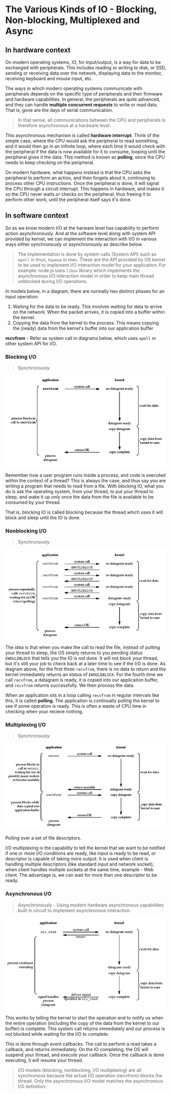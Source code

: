 # The Various Kinds of IO - Blocking, Non-blocking, Multiplexed and Async

## In hardware context

On modern operating systems, IO, for input/output, is a way for data to be exchanged with peripherals. This includes reading or writing to disk, or SSD, sending or receiving data over the network, displaying data to the monitor, receiving keyboard and mouse input, etc.

The ways in which modern operating systems communicate with peripherals depends on the specific type of peripherals and their firmware and hardware capabilities. In general, the peripherals are quite advanced, and they can handle **multiple concurrent requests** to write or read data. That is, gone are the days of serial communication.

> In that sense, all communications between the CPU and peripherals is therefore asynchronous at a hardware level.

This asynchronous mechanism is called **hardware interrupt**. Think of the simple case, where the CPU would ask the peripheral to read something, and it would then go in an infinite loop, where each time it would check with the peripheral if the data is now available for it to consume, looping until the peripheral gives it the data. This method is known as **polling**, since the CPU needs to keep checking on the peripheral.

On modern hardware, what happens instead is that the CPU asks the peripheral to perform an action, and then forgets about it, continuing to process other CPU instructions. Once the peripheral is done, it will signal the CPU through a circuit interrupt. This happens in hardware, and makes it so the CPU never waits or checks on the peripheral, thus freeing it to perform other work, until the peripheral itself says it's done.

## In software context

So as we know modern I/O at the harware level has capability to perform action asynchronously. And at the software level along with system API provided by kernel, we can implement the interaction with I/O in various ways either synchronously or asynchronously as describe below.

> The implementation is done by system calls (System API) such as `epoll` in linux, `kqueue` in mac. These are the API provided by OS kernel to be used to implement I/O interaction model for your application. For example: node.js uses `libuv` library which implements the asynchronous I/O interaction model in order to keep main thread unblocked during I/O operations.

In models below, in a diagram, there are normally two distinct phases for an input operation:

1. Waiting for the data to be ready. This involves waiting for data to arrive on the network. When the packet arrives, it is copied into a buffer within the kernel.
2. Copying the data from the kernel to the process. This means copying the (ready) data from the kernel's buffer into our application buffer

**recvfrom** - Refer as system call in diagrams below, which uses `epoll` or other system API for I/O.

### Blocking I/O

> Synchronously.

![Blocking I/O](assets/blocking-io-model.png)

Remember how a user program runs inside a process, and code is executed within the context of a thread? This is always the case, and thus say you are writing a program that needs to read from a file. With blocking IO, what you do is ask the operating system, from your thread, to put your thread to sleep, and wake it up only once the data from the file is available to be consumed by your thread.

That is, blocking IO is called blocking because the thread which uses it will block and sleep until the IO is done.

### Nonblocking I/O

> Synchronously.

![Nonblocking I/O](assets/nonblocking-io-model.png)

The idea is that when you make the call to read the file, instead of putting your thread to sleep, the OS simply returns to you pending status `EWOULDBLOCK` that tells you the IO is not done. It will not block your thread, but it's still your job to check back at a later time to see if the I/O is done. As diagram above, for the first three `recvfrom`, there is no data to return and the kernel immediately returns an status of `EWOULDBLOCK`. For the fourth time we call `recvfrom`, a datagram is ready, it is copied into our application buffer, and `recvfrom` returns successfully. We then process the data.

When an application sits in a loop calling `recvfrom` in regular intervals like this, it is called **polling**. The application is continually polling the kernel to see if some operation is ready. This is often a waste of CPU time in checking when your recieve nothing.

### Multiplexing I/O

> Synchronously.

![Multiplexing I/O](assets/io-multiplexing-model.png)

Polling over a set of file descriptors.

I/O multiplexing is the capability to tell the kernel that we want to be notified if one or more I/O conditions are ready, like input is ready to be read, or descriptor is capable of taking more output.
It is used when client is handling multiple descriptors (like standard input and network socket), when client handles multiple sockets at the same time, example - Web client. The advantage is, we can wait for more than one descriptor to be ready.

### Asynchronous I/O

> Asynchronously - Using modern hardware asynchronous capabilities built in circuit to implement asynchronous interaction.

![Asynchronous I/O](assets/asynchronous-io-model.png)

This works by telling the kernel to start the operation and to notify us when the entire operation (including the copy of the data from the kernel to our buffer) is complete. This system call returns immediately and our process is not blocked while waiting for the I/O to complete.

This is done through event callbacks. The call to perform a read takes a callback, and returns immediately. On the IO completing, the OS will suspend your thread, and execute your callback. Once the callback is done executing, it will resume your thread.

> I/O models (blocking, nonblocking, I/O multiplexing) are all synchronous because the actual I/O operation (recvfrom) blocks the thread. Only the asynchronous I/O model matches the asynchronous I/O definition.
